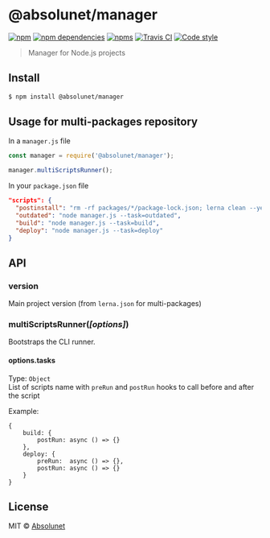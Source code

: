 # @absolunet/manager

[![npm](https://img.shields.io/npm/v/@absolunet/manager.svg)](https://www.npmjs.com/package/@absolunet/manager)
[![npm dependencies](https://david-dm.org/absolunet/node-manager/status.svg)](https://david-dm.org/absolunet/node-manager)
[![npms](https://badges.npms.io/%40absolunet%2Fmanager.svg)](https://npms.io/search?q=%40absolunet%2Fmanager)
[![Travis CI](https://api.travis-ci.org/absolunet/node-manager.svg?branch=master)](https://travis-ci.org/absolunet/node-manager/builds)
[![Code style](https://img.shields.io/badge/code_style-@absolunet/node-659d32.svg)](https://github.com/absolunet/eslint-config)

> Manager for Node.js projects


## Install

```sh
$ npm install @absolunet/manager
```


## Usage for multi-packages repository

In a `manager.js` file
```js
const manager = require('@absolunet/manager');

manager.multiScriptsRunner();
```

In your `package.json` file
```json
"scripts": {
  "postinstall": "rm -rf packages/*/package-lock.json; lerna clean --yes; lerna bootstrap --no-ci",
  "outdated": "node manager.js --task=outdated",
  "build": "node manager.js --task=build",
  "deploy": "node manager.js --task=deploy"
}
```


## API

### version

Main project version (from `lerna.json` for multi-packages)


### multiScriptsRunner(*[options]*)

Bootstraps the CLI runner.

####  options.tasks

Type: `Object` <br>
List of scripts name with `preRun` and `postRun` hooks to call before and after the script

Example:
```
{
	build: {
		postRun: async () => {}
	},
	deploy: {
		preRun:  async () => {},
		postRun: async () => {}
	}
}
```



## License

MIT © [Absolunet](https://absolunet.com)

